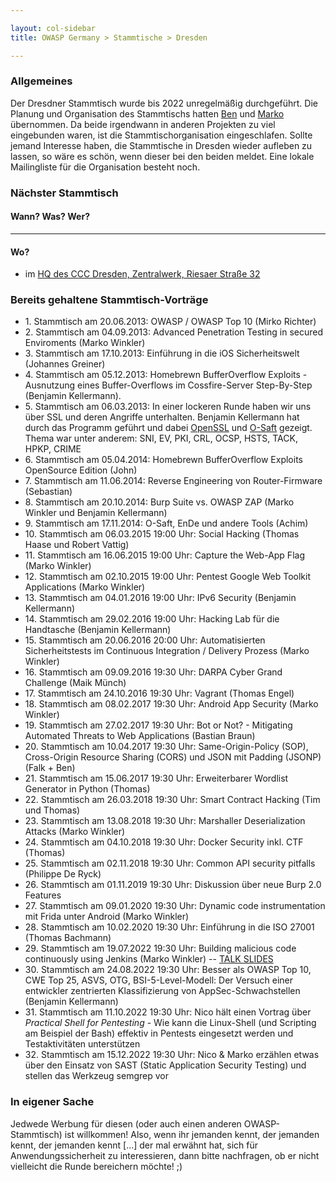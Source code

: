 ```yaml
---

layout: col-sidebar
title: OWASP Germany > Stammtische > Dresden

---
```


### Allgemeines

Der Dresdner Stammtisch wurde bis 2022 unregelmäßig durchgeführt. Die Planung und Organisation des Stammtischs hatten 
[Ben](mailto:benjamin.kellermann@gmx.de) und [Marko](mailto:mwinkler@omgwtfquak.de) übernommen.
Da beide irgendwann in anderen Projekten zu viel eingebunden waren, ist die Stammtischorganisation eingeschlafen.
Sollte jemand Interesse haben, die Stammtische in Dresden wieder aufleben zu lassen, so wäre es schön, wenn dieser bei den beiden meldet.
Eine lokale Mailingliste für die Organisation besteht noch.

### Nächster Stammtisch

#### Wann? Was? Wer?

---

#### Wo?

- im [HQ des CCC Dresden, Zentralwerk, Riesaer Straße 32](https://c3d2.de/space.html)


### Bereits gehaltene Stammtisch-Vorträge

- 1\. Stammtisch am 20.06.2013: OWASP / OWASP Top 10 (Mirko Richter)
- 2\. Stammtisch am 04.09.2013: Advanced Penetration Testing in secured Enviroments (Marko Winkler)
- 3\. Stammtisch am 17.10.2013: Einführung in die iOS Sicherheitswelt (Johannes Greiner)
- 4\. Stammtisch am 05.12.2013: Homebrewn BufferOverflow Exploits - Ausnutzung eines Buffer-Overflows im Cossfire-Server
  Step-By-Step (Benjamin Kellermann).
- 5\. Stammtisch am 06.03.2013: In einer lockeren Runde haben wir uns über SSL und deren Angriffe unterhalten. Benjamin
  Kellermann hat durch das Programm geführt und dabei [OpenSSL](https://www.openssl.org/)
  und [O-Saft](https://www.owasp.org/index.php/O-Saft) gezeigt. Thema war unter anderem: SNI, EV, PKI, CRL, OCSP, HSTS,
  TACK, HPKP, CRIME
- 6\. Stammtisch am 05.04.2014: Homebrewn BufferOverflow Exploits OpenSource Edition (John)
- 7\. Stammtisch am 11.06.2014: Reverse Engineering von Router-Firmware (Sebastian)
- 8\. Stammtisch am 20.10.2014: Burp Suite vs. OWASP ZAP (Marko Winkler und Benjamin Kellermann)
- 9\. Stammtisch am 17.11.2014: O-Saft, EnDe und andere Tools (Achim)
- 10\. Stammtisch am 06.03.2015 19:00 Uhr: Social Hacking (Thomas Haase und Robert Vattig)
- 11\. Stammtisch am 16.06.2015 19:00 Uhr: Capture the Web-App Flag (Marko Winkler)
- 12\. Stammtisch am 02.10.2015 19:00 Uhr: Pentest Google Web Toolkit Applications (Marko Winkler)
- 13\. Stammtisch am 04.01.2016 19:00 Uhr: IPv6 Security (Benjamin Kellermann)
- 14\. Stammtisch am 29.02.2016 19:00 Uhr: Hacking Lab für die Handtasche (Benjamin Kellermann)
- 15\. Stammtisch am 20.06.2016 20:00 Uhr: Automatisierten Sicherheitstests im Continuous Integration / Delivery
  Prozess (Marko Winkler)
- 16\. Stammtisch am 09.09.2016 19:30 Uhr: DARPA Cyber Grand Challenge (Maik Münch)
- 17\. Stammtisch am 24.10.2016 19:30 Uhr: Vagrant (Thomas Engel)
- 18\. Stammtisch am 08.02.2017 19:30 Uhr: Android App Security (Marko Winkler)
- 19\. Stammtisch am 27.02.2017 19:30 Uhr: Bot or Not? - Mitigating Automated Threats to Web Applications (Bastian
  Braun)
- 20\. Stammtisch am 10.04.2017 19:30 Uhr: Same-Origin-Policy (SOP), Cross-Origin Resource Sharing (CORS) und JSON mit
  Padding (JSONP) (Falk + Ben)
- 21\. Stammtisch am 15.06.2017 19:30 Uhr: Erweiterbarer Wordlist Generator in Python (Thomas)
- 22\. Stammtisch am 26.03.2018 19:30 Uhr: Smart Contract Hacking (Tim und Thomas)
- 23\. Stammtisch am 13.08.2018 19:30 Uhr: Marshaller Deserialization Attacks (Marko Winkler)
- 24\. Stammtisch am 04.10.2018 19:30 Uhr: Docker Security inkl. CTF (Thomas)
- 25\. Stammtisch am 02.11.2018 19:30 Uhr: Common API security pitfalls (Philippe De Ryck)
- 26\. Stammtisch am 01.11.2019 19:30 Uhr: Diskussion über neue Burp 2.0 Features
- 27\. Stammtisch am 09.01.2020 19:30 Uhr: Dynamic code instrumentation mit Frida unter Android (Marko Winkler)
- 28\. Stammtisch am 10.02.2020 19:30 Uhr: Einführung in die ISO 27001 (Thomas Bachmann)
- 29\. Stammtisch am 19.07.2022 19:30 Uhr: Building malicious code continuously using Jenkins (Marko Winkler)
  -- [TALK SLIDES](assets/slides/2022-07-19_building-malicious-software.pdf)
- 30\. Stammtisch am 24.08.2022 19:30 Uhr: Besser als OWASP Top 10, CWE Top 25, ASVS, OTG, BSI-5-Level-Modell: Der
  Versuch einer entwickler zentrierten Klassifizierung von AppSec-Schwachstellen (Benjamin Kellermann)
- 31\. Stammtisch am 11.10.2022 19:30 Uhr: Nico hält einen Vortrag über *Practical Shell for Pentesting* - Wie kann die Linux-Shell (und Scripting am Beispiel der Bash) effektiv in Pentests eingesetzt werden und Testaktivitäten unterstützen
- 32\. Stammtisch am 15.12.2022 19:30 Uhr: Nico & Marko erzählen etwas über den Einsatz von SAST (Static Application Security Testing) und stellen das Werkzeug semgrep vor

### In eigener Sache

Jedwede Werbung für diesen (oder auch einen anderen OWASP-Stammtisch) ist willkommen\! Also, wenn ihr jemanden kennt,
der jemanden kennt, der jemanden kennt \[...\] der mal erwähnt hat, sich für Anwendungssicherheit zu interessieren, dann
bitte nachfragen, ob er nicht vielleicht die Runde bereichern möchte\! ;)
